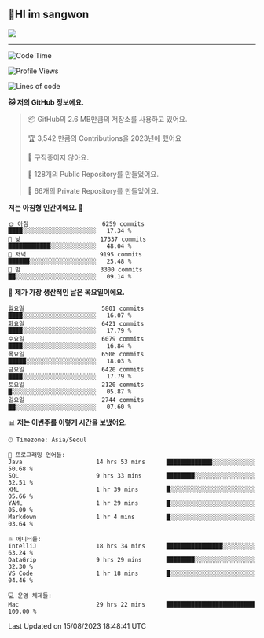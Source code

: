 ## 🤸HI im sangwon

<img src="https://github-profile-summary-cards.vercel.app/api/cards/profile-details?username=nowgnas&theme=dracula" />

<!-- <a href="#">
  <img src="https://github-readme-stats.vercel.app/api?username=nowgnas&theme=calm&show_icons=true" height='200px'>
</a><br>
<a href="#">
  <img src="https://github-readme-stats.vercel.app/api/top-langs/?username=nowgnas&theme=calm&exclude_repo=Jagi,assignment&layout=compact" height='200px'>
  <img src='http://mazassumnida.wtf/api/v2/generate_badge?boj=leo503801' height='200px'>
</a> -->

<hr>

<!--START_SECTION:waka-->
![Code Time](http://img.shields.io/badge/Code%20Time-3%2C403%20hrs%204%20mins-blue)

![Profile Views](http://img.shields.io/badge/Profile%20Views-35-blue)

![Lines of code](https://img.shields.io/badge/%EC%A0%80%EB%8A%94%20%EC%97%AC%ED%83%9C%EA%B9%8C%EC%A7%80%20-35.4%20million%20%EC%A4%84%EC%9D%98%20%EC%BD%94%EB%93%9C%EB%A5%BC%20%EC%9E%91%EC%84%B1%ED%96%88%EC%96%B4%EC%9A%94.-blue)

**🐱 저의 GitHub 정보에요.** 

> 📦 GitHub의 2.6 MB만큼의 저장소를 사용하고 있어요. 
 > 
> 🏆 3,542 만큼의 Contributions을 2023년에 했어요
 > 
> 🚫 구직중이지 않아요.
 > 
> 📜 128개의 Public Repository를 만들었어요. 
 > 
> 🔑 66개의 Private Repository를 만들었어요. 
 > 
**저는 아침형 인간이에요. 🐤** 

```text
🌞 아침                     6259 commits        ████░░░░░░░░░░░░░░░░░░░░░   17.34 % 
🌆 낮　                     17337 commits       ████████████░░░░░░░░░░░░░   48.04 % 
🌃 저녁                     9195 commits        ██████░░░░░░░░░░░░░░░░░░░   25.48 % 
🌙 밤　                     3300 commits        ██░░░░░░░░░░░░░░░░░░░░░░░   09.14 % 
```
📅 **제가 가장 생산적인 날은 목요일이에요.** 

```text
월요일                      5801 commits        ████░░░░░░░░░░░░░░░░░░░░░   16.07 % 
화요일                      6421 commits        ████░░░░░░░░░░░░░░░░░░░░░   17.79 % 
수요일                      6079 commits        ████░░░░░░░░░░░░░░░░░░░░░   16.84 % 
목요일                      6506 commits        █████░░░░░░░░░░░░░░░░░░░░   18.03 % 
금요일                      6420 commits        ████░░░░░░░░░░░░░░░░░░░░░   17.79 % 
토요일                      2120 commits        █░░░░░░░░░░░░░░░░░░░░░░░░   05.87 % 
일요일                      2744 commits        ██░░░░░░░░░░░░░░░░░░░░░░░   07.60 % 
```


📊 **저는 이번주를 이렇게 시간을 보냈어요.** 

```text
🕑︎ Timezone: Asia/Seoul

💬 프로그래밍 언어들: 
Java                     14 hrs 53 mins      █████████████░░░░░░░░░░░░   50.68 % 
SQL                      9 hrs 33 mins       ████████░░░░░░░░░░░░░░░░░   32.51 % 
XML                      1 hr 39 mins        █░░░░░░░░░░░░░░░░░░░░░░░░   05.66 % 
YAML                     1 hr 29 mins        █░░░░░░░░░░░░░░░░░░░░░░░░   05.09 % 
Markdown                 1 hr 4 mins         █░░░░░░░░░░░░░░░░░░░░░░░░   03.64 % 

🔥 에디터들: 
IntelliJ                 18 hrs 34 mins      ████████████████░░░░░░░░░   63.24 % 
DataGrip                 9 hrs 29 mins       ████████░░░░░░░░░░░░░░░░░   32.30 % 
VS Code                  1 hr 18 mins        █░░░░░░░░░░░░░░░░░░░░░░░░   04.46 % 

💻 운영 체제들: 
Mac                      29 hrs 22 mins      █████████████████████████   100.00 % 
```


 Last Updated on 15/08/2023 18:48:41 UTC
<!--END_SECTION:waka-->

<!-- <div align="center">
  <h2>⌨️Languages and Tools⌨️</h2>
  <div align=flex>
    <img height="25px" src="https://img.shields.io/badge/Python-3776AB?style=flat&amp;logo=Python&amp;logoColor=white" alt="Python Badge">
    <img height="25px" src="https://img.shields.io/badge/Javascript-F7DF1E?style=flat&amp;logo=Javascript&amp;logoColor=white" alt="Python Badge">
  </div>

  <div>
  <img height="25px" src="https://img.shields.io/badge/Express-000000?style=flat&amp;logo=Express&amp;logoColor=white" alt="Python Badge">
  <img height="25px" src="https://img.shields.io/badge/Node js-339933?style=flat&amp;logo=Node.js&amp;logoColor=white" alt="Python Badge">
  <img height="25px" src="https://img.shields.io/badge/MongoDB-47A248?style=flat&amp;logo=MongoDB&amp;logoColor=white" alt="Python Badge">
  <img height="25px" src="https://img.shields.io/badge/React-61DAFB?style=flat&amp;logo=React&amp;logoColor=white" alt="Python Badge">
   <img height="25px" src="https://img.shields.io/badge/TensorFlow-FF6F00?style=flat&amp;logo=TensorFlow&amp;logoColor=white" alt="Python Badge">
  </div>
  <div>
  <img height="25px" src="https://img.shields.io/badge/Visual Studio Code-007ACC?style=flat&amp;logo=Visual Studio Code&amp;logoColor=white" alt="Python Badge">
  <img height="25px" src="https://img.shields.io/badge/Ubuntu-E95420?style=flat&amp;logo=Ubuntu&amp;logoColor=white" alt="Python Badge">
  </div>
</div>
<br> -->
<!--
<h2 align=center>⌨️Languages and Tools⌨️</h2>
<div>
  <div style='float:left; margin-right:30px; width:200px'>
  <h3>🎈Languages🎈</h3>
  <div>
    <img height="25px" src="https://img.shields.io/badge/Java-FF7800?style=flat&amp;&amp;logoColor=white" alt="Python Badge">
    <img height="25px" src="https://img.shields.io/badge/Python-3776AB?style=flat&amp;logo=Python&amp;logoColor=white" alt="Python Badge">
      <img height="25px" src="https://img.shields.io/badge/Javascript-F7DF1E?style=flat&amp;logo=Javascript&amp;logoColor=white" alt="Python Badge">
  </div>
  
  </div>
  <div style='float:left; margin-right:30px; width:200px'>
  <h3>🛠️Frameworks🛠️</h3>
  <div>
    <img height="25px" src="https://img.shields.io/badge/NestJS-E0234E?style=flat&amp;logo=NestJS&amp;logoColor=white" alt="Python Badge">
    <img height="25px" src="https://img.shields.io/badge/Express-000000?style=flat&amp;logo=Express&amp;logoColor=white" alt="Python Badge">
    <img height="25px" src="https://img.shields.io/badge/Node js-339933?style=flat&amp;logo=Node.js&amp;logoColor=white" alt="Python Badge">
    <img height="25px" src="https://img.shields.io/badge/MongoDB-47A248?style=flat&amp;logo=MongoDB&amp;logoColor=white" alt="Python Badge">
     <img height="25px" src="https://img.shields.io/badge/TensorFlow-FF6F00?style=flat&amp;logo=TensorFlow&amp;logoColor=white" alt="Python Badge">
  </div>
  </div>
  <div style='float:left;'>
  <h3>⚙️Tools⚙️</h3>
  <div>
    <img height="25px" src="https://img.shields.io/badge/Ubuntu-E95420?style=flat&amp;logo=Ubuntu&amp;logoColor=white" alt="Python Badge">
    <img height="25px" src="https://img.shields.io/badge/Docker-2496ED?style=flat&amp;logo=Docker&amp;logoColor=white" alt="Python Badge">
  </div>
  </div>
</div>
-->
<!-- ![trophy](https://github-profile-trophy.vercel.app/?username=nowgnas&column=7&margin-w=15&margin-h=15) -->

<!--
**Marshmellowon/Marshmellowon** is a ✨ _special_ ✨ repository because its `README.md` (this file) appears on your GitHub profile.

Here are some ideas to get you started:

- 🔭 I’m currently working on ...
- 🌱 I’m currently learning ...
- 👯 I’m looking to collaborate on ...
- 🤔 I’m looking for help with ...
- 💬 Ask me about ...
- 📫 How to reach me: ...
- 😄 Pronouns: ...
- ⚡ Fun fact: ...
-->

<!-- style='display:grid; grid-template-columns: auto auto auto;' -->
